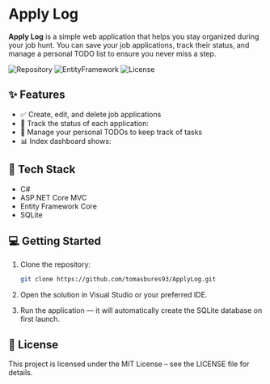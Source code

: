 # Apply Log

**Apply Log** is a simple web application that helps you stay organized during your job hunt. You can save your job applications, track their status, and manage a personal TODO list to ensure you never miss a step.

![Repository](https://img.shields.io/badge/ASP.NET_Core-MVC-blue)
![EntityFramework](https://img.shields.io/badge/EntityFramework-Core-green)
![License](https://img.shields.io/github/license/tomasbures93/ApplyLog)

## ✨ Features

- ✅ Create, edit, and delete job applications
- 📌 Track the status of each application:
- 📝 Manage your personal TODOs to keep track of tasks
- 📊 Index dashboard shows:

## 🚀 Tech Stack

- C#
- ASP.NET Core MVC
- Entity Framework Core
- SQLite

## 💻 Getting Started

1. Clone the repository:

   ```bash
   git clone https://github.com/tomasbures93/ApplyLog.git
2. Open the solution in Visual Studio or your preferred IDE.

3. Run the application — it will automatically create the SQLite database on first launch.

## 📄 License
This project is licensed under the MIT License – see the LICENSE file for details.
